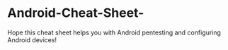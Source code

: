 # Android-Cheat-Sheet-
Hope this cheat sheet helps you with Android pentesting and configuring Android devices!
